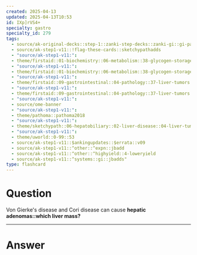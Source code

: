 ```yaml
---
created: 2025-04-13
updated: 2025-04-13T10:53
id: IXp]rVS4+
specialty: gastro
specialty_id: 279
tags:
  - source/ak-original-decks::step-1::zanki-step-decks::zanki-gi::gi-pathology
  - source/ak-step1-v11::!flag-these-cards::sketchypathadds
  - "source/ak-step1-v11:": 
  - theme/firstaid::01-biochemistry::06-metabolism::38-glycogen-storage-diseases::type-1-von-gierke-disease
  - "source/ak-step1-v11:": 
  - theme/firstaid::01-biochemistry::06-metabolism::38-glycogen-storage-diseases::type-3-cori-disease
  - "source/ak-step1-v11:": 
  - theme/firstaid::09-gastrointestinal::04-pathology::37-liver-tumors
  - "source/ak-step1-v11:": 
  - theme/firstaid::09-gastrointestinal::04-pathology::37-liver-tumors::hepatic-adenoma
  - "source/ak-step1-v11:": 
  - source/ome-banner
  - "source/ak-step1-v11:": 
  - theme/pathoma::pathoma2018
  - "source/ak-step1-v11:": 
  - theme/sketchypath::06-hepatobiliary::02-liver-disease::04-liver-tumors-&-hepatocellular-carcinoma
  - "source/ak-step1-v11:": 
  - theme/uworld::0-99::53
  - source/ak-step1-v11::$ankingupdates::$errata::v09
  - source/ak-step1-v11::^other::^expn::jbadd
  - source/ak-step1-v11::^other::^highyield::4-loweryield
  - source/ak-step1-v11::^systems::gi::jbadds"
type: flashcard
---
```


# Question
Von Gierke's disease and Cori disease can cause **hepatic adenomas::which liver mass?**

---

# Answer
